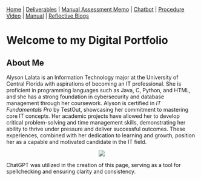 [Home](index.md) | [Deliverables](deliverables.md) | [Manual Assessment Memo](manual_assessment_memo.md) | [Chatbot](chatbot.md) | [Procedure Video](procedure_video.md) | [Manual](manual.md) | [Reflective Blogs](reflective_blogs.md)

# Welcome to my Digital Portfolio 

## About Me 
Alyson Lalata is an Information Technology major at the University of Central Florida with aspirations of becoming an IT professional. She is proficient in programming languages such as Java, C, Python, and HTML, and she has a strong foundation in cybersecurity and database management through her coursework. Alyson is certified in *IT Fundamentals Pro* by TestOut, showcasing her commitment to mastering core IT concepts. Her academic projects have allowed her to develop critical problem-solving and time management skills, demonstrating her ability to thrive under pressure and deliver successful outcomes. These experiences, combined with her dedication to learning and growth, position her as a capable and motivated candidate in the IT field.

<center><img src="https://cdn.shopify.com/s/files/1/1426/3142/files/shutterstock_2459930529_480x480.jpg?v=1724300172"></center>

ChatGPT was utilized in the creation of this page, serving as a tool for spellchecking and ensuring clarity and consistency.
